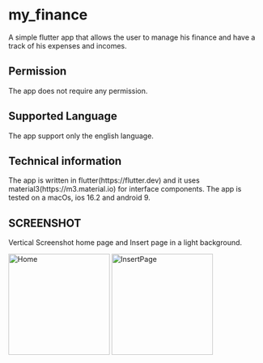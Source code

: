 # my_finance

A simple flutter app that allows the user to manage his finance and have a track of his expenses and incomes.

## Permission
The app does not require any permission.

## Supported Language
<p>The app support only the english language.</p>

## Technical information
<p>The app is written in flutter(https://flutter.dev) and it uses material3(https://m3.material.io) for interface components. The app is tested on a macOs, ios 16.2 and android 9.</p>

## SCREENSHOT
Vertical Screenshot home page and Insert page in a light background.
<p float="left">
<img src="https://github.com/Sproc01/my_finance/assets/95143387/f34965e6-0cd1-482a-a75b-c49efb09aef7" alt="Home")
 width="200" />
<img src="https://github.com/Sproc01/my_finance/assets/95143387/586611ee-03bc-49d1-be84-6bb277a47a52" alt="InsertPage" width="200"/>
</p>
